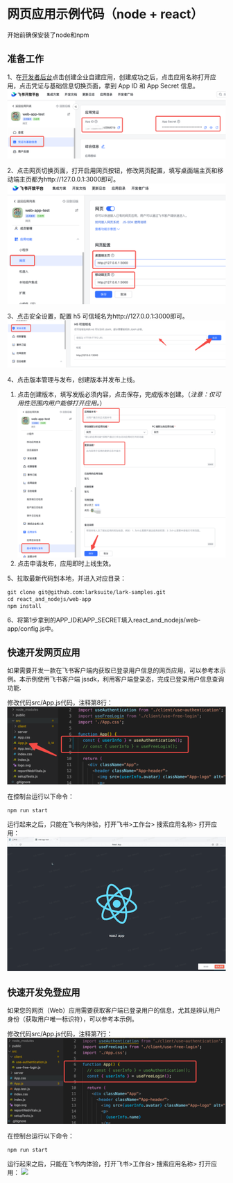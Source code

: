 # 网页应用示例代码（node + react）
开始前确保安装了node和npm

## 准备工作
1、在[开发者后台](https://open.feishu.cn/app/)点击创建企业自建应用，创建成功之后，点击应用名称打开应用，点击凭证与基础信息切换页面，拿到 App ID 和 App Secret 信息。
![](assets/auth.png)

2、点击网页切换页面，打开启用网页按钮，修改网页配置，填写桌面端主页和移动端主页都为http://127.0.0.1:3000即可。
![](assets/page-home.png)

3、点击安全设置，配置 h5 可信域名为http://127.0.0.1:3000即可。
![](assets/trust-domain.png)

4、点击版本管理与发布，创建版本并发布上线。
1. 点击创建版本，填写发版必须内容，点击保存，完成版本创建。（*注意：仅可用性范围内用户能够打开应用。*）
![](assets/version.png)
2. 点击申请发布，应用即时上线生效。

5、拉取最新代码到本地，并进入对应目录：
```shell
git clone git@github.com:larksuite/lark-samples.git
cd react_and_nodejs/web-app
npm install
```
6、将第1步拿到的APP_ID和APP_SECRET填入react_and_nodejs/web-app/config.js中。
## 快速开发网页应用
如果需要开发一款在飞书客户端内获取已登录用户信息的网页应用，可以参考本示例。本示例使用飞书客户端 jssdk，利用客户端登录态，完成已登录用户信息查询功能.

修改代码src/App.js代码，注释第8行：
![](assets/use-authentication.png)

在控制台运行以下命令：
```shell
npm run start
```

运行起来之后，只能在飞书内体验，打开飞书>工作台> 搜索应用名称> 打开应用：
![](assets/use-authentication.gif)

## 快速开发免登应用
如果您的网页（Web）应用需要获取客户端已登录用户的信息，尤其是辨认用户身份（获取用户唯一标识符），可以参考本示例。

修改代码src/App.js代码，注释第7行：
![](assets/use-free-login.png)

在控制台运行以下命令：
```shell
npm run start
```

运行起来之后，只能在飞书内体验，打开飞书>工作台> 搜索应用名称> 打开应用：
![](assets/use-free-login.gif)